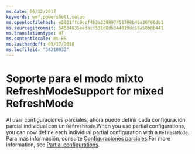 ```yaml
---
ms.date: 06/12/2017
keywords: wmf,powershell,setup
ms.openlocfilehash: e2921ffc9dcf4b3a238897451708b46a36f66db1
ms.sourcegitcommit: 54534635eedacf531d8d6344019dc16a50b8b441
ms.translationtype: HT
ms.contentlocale: es-ES
ms.lasthandoff: 05/17/2018
ms.locfileid: "34218032"
---
```

# <a name="support-for-mixed-refreshmode"></a><span data-ttu-id="7d1ec-102">Soporte para el modo mixto RefreshMode</span><span class="sxs-lookup"><span data-stu-id="7d1ec-102">Support for mixed RefreshMode</span></span>

<span data-ttu-id="7d1ec-103">Al usar configuraciones parciales, ahora puede definir cada configuración parcial individual con un `RefreshMode`.</span><span class="sxs-lookup"><span data-stu-id="7d1ec-103">When you use partial configurations, you can now define each individual partial configuration with a `RefreshMode`.</span></span>
<span data-ttu-id="7d1ec-104">Para más información, consulte [Configuraciones parciales](https://msdn.microsoft.com/powershell/dsc/partialconfigs).</span><span class="sxs-lookup"><span data-stu-id="7d1ec-104">For more information, see [Partial configurations](https://msdn.microsoft.com/powershell/dsc/partialconfigs).</span></span>
